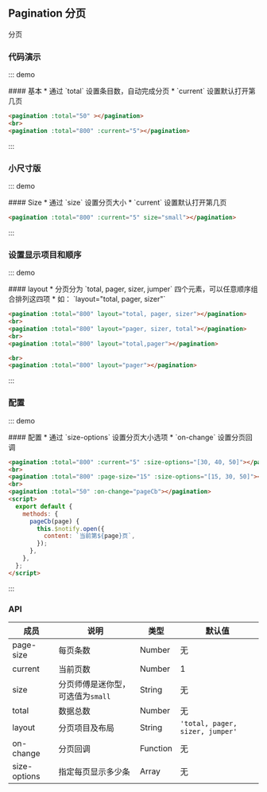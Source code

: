 ## Pagination 分页

分页

### 代码演示

::: demo
<summary>
  #### 基本
  * 通过 `total` 设置条目数，自动完成分页
  * `current` 设置默认打开第几页
</summary>

```html
<pagination :total="50" ></pagination>
<br>
<pagination :total="800" :current="5"></pagination>
```
:::

### 小尺寸版

::: demo
<summary>
  #### Size
  * 通过 `size` 设置分页大小
  * `current` 设置默认打开第几页
</summary>

```html
<pagination :total="800" :current="5" size="small"></pagination>
```
:::

### 设置显示项目和顺序

::: demo
<summary>
  #### layout
  * 分页分为 `total, pager, sizer, jumper` 四个元素，可以任意顺序组合排列这四项
  * 如： `layout="total, pager, sizer"`
</summary>

```html
<pagination :total="800" layout="total, pager, sizer"></pagination>
<br>
<pagination :total="800" layout="pager, sizer, total"></pagination>
<br>
<pagination :total="800" layout="total,pager"></pagination>

<br>
<pagination :total="800" layout="pager"></pagination>

```
:::

### 配置

::: demo
<summary>
  #### 配置
  * 通过 `size-options` 设置分页大小选项
  * `on-change` 设置分页回调
</summary>

```html
<pagination :total="800" :current="5" :size-options="[30, 40, 50]"></pagination>
<br>
<pagination :total="800" :page-size="15" :size-options="[15, 30, 50]"></pagination>
<br>
<pagination :total="50" :on-change="pageCb"></pagination>
<script>
  export default {
    methods: {
      pageCb(page) {
        this.$notify.open({
          content: `当前第${page}页`,
        });
      },
    },
  };
</script>
```
:::

### API

| 成员        | 说明           | 类型               | 默认值       |
|------------|----------------|--------------------|--------------|
| page-size    | 每页条数 | Number | 无    |
| current | 当前页数 | Number | 1 |
| size | 分页师傅是迷你型，可选值为`small`  | String | 无 |
| total | 数据总数 | Number | 无   |
| layout | 分页项目及布局  | String | `'total, pager, sizer, jumper'`   |
| on-change | 分页回调  | Function | 无   |
| size-options | 指定每页显示多少条  | Array | 无   |

<script>
export default {
  methods: {
    pageCb(page) {
      this.$notify.open({
        content: `当前第${page}页`,
      });
    },
  },
};
</script>
